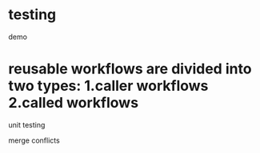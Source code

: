 # testing
demo

reusable workflows are divided into two types: 1.caller workflows
                                               2.called workflows
=======
unit testing

merge conflicts
